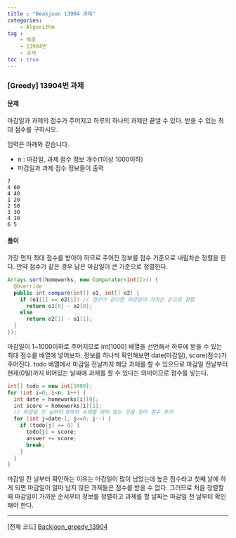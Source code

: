 ```yaml
---
title : "Beakjoon 13904 과제"
categories: 
    - Algorithm
tag : 
    - 백준
    - 13904번
    - 과제
toc : true
---
```


### [Greedy] 13904번 과제



#### 문제

마감일과 과제의 점수가 주어지고 하루의 하나의 과제만 끝낼 수 있다.
받을 수 있는 최대 점수를 구하시오.

입력은 아래와 같습니다.
 - n : 마감일, 과제 점수 정보 개수(1이상 1000이하)
 - 마감일과 과제 점수 정보들이 출력

```
7
4 60
4 40
1 20
2 50
3 30
4 10
6 5
```



#### 풀이

가장 먼저 최대 점수를 받아야 하므로 주어진 정보를 점수 기준으로 내림차순 정렬을 한다. 만약 점수가 같은 경우 남은 마감일이 큰 기준으로 정렬한다.

```java
Arrays.sort(homeworks, new Comparator<int[]>() {
  @Override
  public int compare(int[] o1, int[] o2) {
    if (o1[1] == o2[1])	// 점수가 같다면 마감일이 가까운 순으로 정렬 
      return o1[0] - o2[0];
    else
      return o2[1] - o1[1];
  }
});
```

마감일이 1~1000이하로 주어지므로 int[1000] 배열을 선언해서 하루에 받을 수 있는 최대 점수를 배열에 넣어보자.
정보를 하나씩 확인해보면 date(마감일), score(점수)가 주어진다. todo 배열에서 마감일 전날까지 해당 과제를 할 수 있으므로 마감일 전날부터 현재(0일)까지 비어있는 날짜에 과제를 할 수 있다는 의미이므로 점수를 넣는다. 

```java
int[] todo = new int[1000];
for (int i=0; i<n; i++) {
  int date = homeworks[i][0];
  int score = homeworks[i][1];
  // 마감일 전 날부터 0까지 숙제를 하지 않는 곳을 찾아 점수 추가 
  for (int j=date-1; j>=0; j--) {
    if (todo[j] == 0) {
      todo[j] = score;
      answer += score;
      break;
    }
  }
}
```

마감일 전 날부터 확인하는 이유는 마감일이 많이 남았는데 높은 점수라고 첫째 날에 하게 되면 마감일이 얼마 남지 않은 과제들은 점수를 받을 수 없다. 그러므로 처음 정렬할 때 마감일이 가까운 순서부터 정보를 정렬하고 과제를 할 날짜는 마감일 전 날부터 확인해야 한다.

------



[전체 코드]
[Backjoon_greedy_13904](https://github.com/yuntnwls/codingtest/blob/c27440b5d781809d982af1b2ac5d5a492e93e830/src/com/backjoon/greedy/t13904/Main.java)

